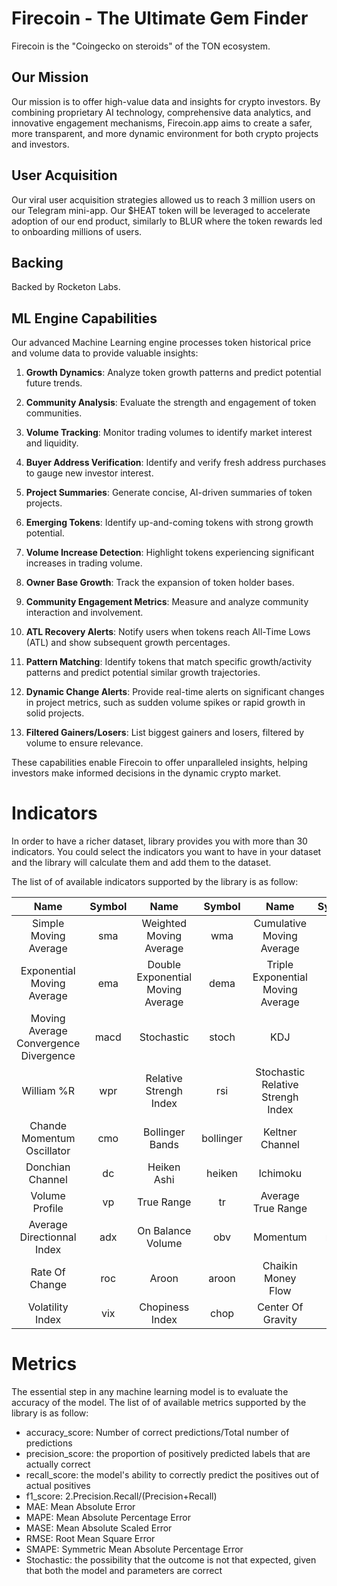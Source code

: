 # Firecoin - The Ultimate Gem Finder

Firecoin is the "Coingecko on steroids" of the TON ecosystem.

## Our Mission

Our mission is to offer high-value data and insights for crypto investors. By combining proprietary AI technology, comprehensive data analytics, and innovative engagement mechanisms, Firecoin.app aims to create a safer, more transparent, and more dynamic environment for both crypto projects and investors.

## User Acquisition

Our viral user acquisition strategies allowed us to reach 3 million users on our Telegram mini-app. Our $HEAT token will be leveraged to accelerate adoption of our end product, similarly to BLUR where the token rewards led to onboarding millions of users.

## Backing

Backed by Rocketon Labs.

## ML Engine Capabilities

Our advanced Machine Learning engine processes token historical price and volume data to provide valuable insights:

1. **Growth Dynamics**: Analyze token growth patterns and predict potential future trends.

2. **Community Analysis**: Evaluate the strength and engagement of token communities.

3. **Volume Tracking**: Monitor trading volumes to identify market interest and liquidity.

4. **Buyer Address Verification**: Identify and verify fresh address purchases to gauge new investor interest.

5. **Project Summaries**: Generate concise, AI-driven summaries of token projects.

6. **Emerging Tokens**: Identify up-and-coming tokens with strong growth potential.

7. **Volume Increase Detection**: Highlight tokens experiencing significant increases in trading volume.

8. **Owner Base Growth**: Track the expansion of token holder bases.

9. **Community Engagement Metrics**: Measure and analyze community interaction and involvement.

10. **ATL Recovery Alerts**: Notify users when tokens reach All-Time Lows (ATL) and show subsequent growth percentages.

11. **Pattern Matching**: Identify tokens that match specific growth/activity patterns and predict potential similar growth trajectories.

12. **Dynamic Change Alerts**: Provide real-time alerts on significant changes in project metrics, such as sudden volume spikes or rapid growth in solid projects.

13. **Filtered Gainers/Losers**: List biggest gainers and losers, filtered by volume to ensure relevance.

These capabilities enable Firecoin to offer unparalleled insights, helping investors make informed decisions in the dynamic crypto market.

# Indicators

In order to have a richer dataset, library provides you with more than 30 indicators. You could select the indicators you want to have in your dataset and the library will calculate them and add them to the dataset.

The list of of available indicators supported by the library is as follow:

<div align="center">

|  Name	                                | Symbol          |  Name	                            | Symbol          |  Name	                            | Symbol   |
| :---:                                 |  :---:          |  :---:                            | :---:           | :---:                             | :---:    |
| Simple Moving Average                 | sma             |  Weighted Moving Average          | wma             | Cumulative Moving Average         | cma      |
| Exponential Moving Average            | ema             |  Double Exponential Moving Average| dema            | Triple Exponential Moving Average | trix     |
| Moving Average Convergence Divergence | macd            |  Stochastic                       | stoch           | KDJ                               | kdj      |
| William %R                            | wpr             |  Relative Strengh Index           | rsi             | Stochastic Relative Strengh Index | srsi     |
|  Chande Momentum Oscillator           | cmo             |  Bollinger Bands                  | bollinger       | Keltner Channel                   | kc       |
| Donchian Channel                      | dc              |  Heiken Ashi                      | heiken          | Ichimoku                          | ichi     |
| Volume Profile                        | vp              |  True Range                       | tr              | Average True Range                | atr      |
| Average Directionnal Index            | adx             |  On Balance Volume                | obv             | Momentum                          | mmt      |
| Rate Of Change                        | roc             |  Aroon                            | aroon           | Chaikin Money Flow                | cmf      |
| Volatility Index                      | vix             | Chopiness Index                   | chop            | Center Of Gravity                 | cog      |


</div>

# Metrics

The essential step in any machine learning model is to evaluate the accuracy of the model. The list of of available metrics supported by the library is as follow:


* accuracy_score: Number of correct predictions/Total number of predictions
* precision_score:  the proportion of positively predicted labels that are actually correct
* recall_score: the model's ability to correctly predict the positives out of actual positives
* f1_score: 2.Precision.Recall/(Precision+Recall)
* MAE: Mean Absolute Error
* MAPE: Mean Absolute Percentage Error
* MASE: Mean Absolute Scaled Error
* RMSE: Root Mean Square Error
* SMAPE: Symmetric Mean Absolute Percentage Error
* Stochastic: the possibility that the outcome is not that expected, given that both the model and parameters are correct 

